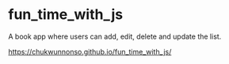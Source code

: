 # fun_time_with_js
A  book app where users can add, edit, delete and update the list.

https://chukwunnonso.github.io/fun_time_with_js/